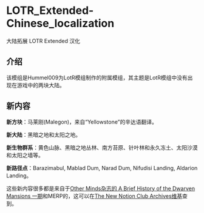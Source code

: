# LOTR_Extended-Chinese_localization
大陆拓展 LOTR Extended 汉化

## 介绍
该模组是Hummel009为LotR模组制作的附属模组，其主题是LotR模组中没有出现在游戏中的两块大陆。

## 新内容
**新方块**：马莱刚(Malegon)，来自“Yellowstone”的辛达语翻译。

**新大陆**：黑暗之地和太阳之地。

**新生物群系**：黄色山脉、黑暗之地丛林、南方苔原、针叶林和永久冻土、太阳沙漠和太阳之墙等。

**新路径点**：Barazimabul, Mablad Dum, Narad Dum, Nifudisi Landing, Aldarion Landing。

这些新内容很多都是来自于[Other Minds杂志的 A Brief History of the Dwarven Mansions 一期](https://notionclubarchives.fandom.com/wiki/Other_Minds_Magazine)和MERP的，这可以在[The New Notion Club Archives维基](https://notionclubarchives.fandom.com/wiki/Arda_Role_Playing_Wiki)查到。
